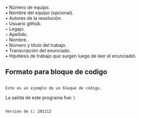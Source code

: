 • Número de equipo. <br>
• Nombre del equipo (opcional). <br>
• Autores de la resolución: <br>
◦ Usuario github. <br>
◦ Legajo. <br>
◦ Apellido. <br>
◦ Nombre. <br>
• Número y título del trabajo. <br>
• Transcripción del enunciado. <br>
• Hipótesis de trabajo que surgen luego de leer el enunciado\ <br>

## Formato para bloque de codigo
```

Este es un ejemplo de un bloque de código.

```
La salida de este programa fue: \
```

Version de C: 201112

```

